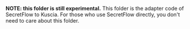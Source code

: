**NOTE: this folder is still experimental.**
This folder is the adapter code of SecretFlow to Kuscia. For those who use SecretFlow directly, you don't need to care about this folder.
